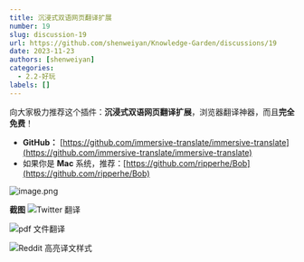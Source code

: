 ```yaml
---
title: 沉浸式双语网页翻译扩展
number: 19
slug: discussion-19
url: https://github.com/shenweiyan/Knowledge-Garden/discussions/19
date: 2023-11-23
authors: [shenweiyan]
categories: 
  - 2.2-好玩
labels: []
---
```


向大家极力推荐这个插件：**沉浸式双语网页翻译扩展**，浏览器翻译神器，而且**完全免费**！

- **GitHub：** [https://github.com/immersive-translate/immersive-translate](https://github.com/immersive-translate/immersive-translate)
- 如果你是 **Mac** 系统，推荐：[https://github.com/ripperhe/Bob](https://github.com/ripperhe/Bob)

<!-- more -->

![image.png](https://shub-1251708715.cos.ap-guangzhou.myqcloud.com/elog-cookbook-img/FtAZvqEDdgc3yfpbqwRq40MUEfld.png)

**截图**
![Twitter 翻译](https://shub-1251708715.cos.ap-guangzhou.myqcloud.com/elog-cookbook-img/FpC4e5Sf_G5YT9bzCWSTl4oBIBVO.png "Twitter 翻译")

![pdf 文件翻译](https://shub-1251708715.cos.ap-guangzhou.myqcloud.com/elog-cookbook-img/FpImmIXzUhUNXaD-OgDI1AArm2eu.png "pdf 文件翻译")

![Reddit 高亮译文样式](https://shub-1251708715.cos.ap-guangzhou.myqcloud.com/elog-cookbook-img/FuFqmDqRNOZl_es2sVoRkmeMDAar.png "Reddit 高亮译文样式")


<script src="https://giscus.app/client.js"
	data-repo="shenweiyan/Knowledge-Garden"
	data-repo-id="R_kgDOKgxWlg"
	data-mapping="number"
	data-term="19"
	data-reactions-enabled="1"
	data-emit-metadata="0"
	data-input-position="bottom"
	data-theme="light"
	data-lang="zh-CN"
	crossorigin="anonymous"
	async>
</script>
